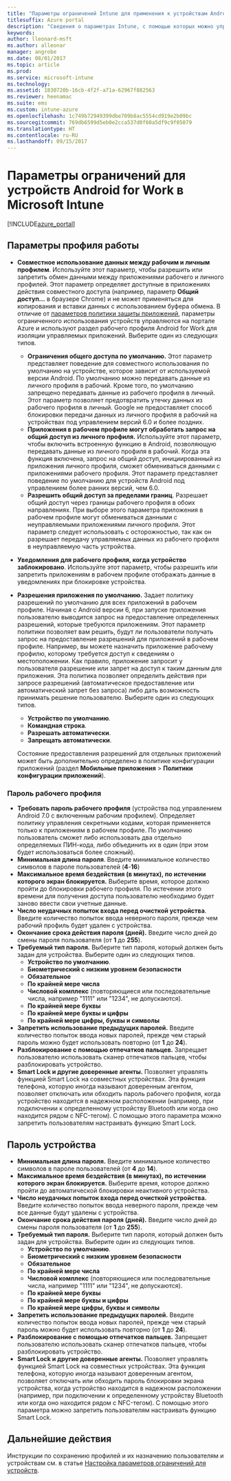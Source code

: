```yaml
---
title: "Параметры ограничений Intune для применения к устройствам Android for Work"
titlesuffix: Azure portal
description: "Сведения о параметрах Intune, с помощью которых можно управлять параметрами и работой устройств Android for Work.\""
keywords: 
author: lleonard-msft
ms.author: alleonar
manager: angrobe
ms.date: 08/01/2017
ms.topic: article
ms.prod: 
ms.service: microsoft-intune
ms.technology: 
ms.assetid: 1830720b-16cb-4f2f-a71a-62967f882563
ms.reviewer: heenamac
ms.suite: ems
ms.custom: intune-azure
ms.openlocfilehash: 1c749b72949399dbe709b8ac5554cd919e2b09bc
ms.sourcegitcommit: 769db6599d5eb0e2cca537d0f60a5df9c9f05079
ms.translationtype: HT
ms.contentlocale: ru-RU
ms.lasthandoff: 09/15/2017
---
```

# <a name="android-for-work-device-restriction-settings-in-microsoft-intune"></a>Параметры ограничений для устройств Android for Work в Microsoft Intune

[!INCLUDE[azure_portal](./includes/azure_portal.md)]

## <a name="work-profile-settings"></a>Параметры профиля работы
- **Совместное использование данных между рабочим и личным профилем**. Используйте этот параметр, чтобы разрешить или запретить обмен данными между приложениями рабочего и личного профилей. Этот параметр определяет доступные в приложениях действия совместного доступа (например, параметр **Общий доступ…** в браузере Chrome) и не может применяться для копирования и вставки данных с использованием буфера обмена. В отличие от [параметров политики защиты приложений](https://docs.microsoft.com/intune-classic/deploy-use/protect-app-data-using-mobile-app-management-policies-with-microsoft-intune), параметры ограниченного использования устройств управляются на портале Azure и используют раздел рабочего профиля Android for Work для изоляции управляемых приложений. Выберите один из следующих типов.
    - **Ограничения общего доступа по умолчанию.** Этот параметр представляет поведение для совместного использования по умолчанию на устройстве, которое зависит от используемой версии Android. По умолчанию можно передавать данные из личного профиля в рабочий. Кроме того, по умолчанию запрещено передавать данные из рабочего профиля в личный. Этот параметр позволяет предотвратить утечку данных из рабочего профиля в личный. Google не предоставляет способ блокировки передачи данных из личного профиля в рабочий на устройствах под управлением версий 6.0 и более поздних.   
    - **Приложения в рабочем профиле могут обработать запрос на общий доступ из личного профиля.** Используйте этот параметр, чтобы включить встроенную функцию в Android, позволяющую передавать данные из личного профиля в рабочий. Когда эта функция включена, запрос на общий доступ, инициированный из приложения личного профиля, сможет обмениваться данными с приложениями рабочего профиля. Этот параметр представляет поведение по умолчанию для устройств Android под управлением более ранних версий, чем 6.0.
    - **Разрешить общий доступ за пределами границ**. Разрешает общий доступ через границы рабочего профиля в обоих направлениях. При выборе этого параметра приложения в рабочем профиле могут обмениваться данными с неуправляемыми приложениями личного профиля. Этот параметр следует использовать с осторожностью, так как он разрешает передачу управляемых данных из рабочего профиля в неуправляемую часть устройства.

-   **Уведомления для рабочего профиля, когда устройство заблокировано**. Используйте этот параметр, чтобы разрешить или запретить приложениям в рабочем профиле отображать данные в уведомлениях при блокировке устройства.
-   **Разрешения приложения по умолчанию.** Задает политику разрешений по умолчанию для всех приложений в рабочем профиле. Начиная с Android версии 6, при запуске приложения пользователю выводится запрос на предоставление определенных разрешений, которые требуются приложениям. Этот параметр политики позволяет вам решить, будут ли пользователи получать запрос на предоставление разрешений для приложений в рабочем профиле. Например, вы можете назначить приложение рабочему профилю, которому требуется доступ к сведениям о местоположении. Как правило, приложение запросит у пользователя разрешение или запрет на доступ к таким данным для приложения. Эта политика позволяет определить действия при запросе разрешений (автоматическое предоставление или автоматический запрет без запроса) либо дать возможность принимать решение пользователю. Выберите один из следующих типов.
    -   **Устройство по умолчанию**.
    -   **Командная строка**.
    -   **Разрешать автоматически**.
    -   **Запрещать автоматически**.

    Состояние предоставления разрешений для отдельных приложений может быть дополнительно определено в политике конфигурации приложений (раздел **Мобильные приложения** > **Политики конфигурации приложений**).

### <a name="work-profile-password"></a>Пароль рабочего профиля
- **Требовать пароль рабочего профиля** (устройства под управлением Android 7.0 с включенным рабочим профилем). Определяет политику управления секретными кодами, которая применяется только к приложениям в рабочем профиле. По умолчанию пользователь сможет либо использовать два отдельно определяемых ПИН-кода, либо объединить их в один (при этом будет использоваться более сложный).
- **Минимальная длина пароля**. Введите минимальное количество символов в пароле пользователей (**4**-**16**)
- **Максимальное время бездействия (в минутах), по истечении которого экран блокируется.** Выберите время, которое должно пройти до блокировки рабочего профиля. По истечении этого времени для получения доступа пользователю необходимо будет заново ввести свои учетные данные.
- **Число неудачных попыток входа перед очисткой устройства**. Введите количество попыток ввода неверного пароля, прежде чем рабочий профиль будет удален с устройства.
- **Окончание срока действия пароля (дней).** Введите число дней до смены пароля пользователя (от **1** до **255**).
- **Требуемый тип пароля.** Выберите тип пароля, который должен быть задан для устройства. Выберите один из следующих типов.
    - **Устройство по умолчанию**.
    - **Биометрический с низким уровнем безопасности**
    - **Обязательное**
    - **По крайней мере числа**
    - **Числовой комплекс** (повторяющиеся или последовательные числа, например "1111" или "1234", не допускаются).
    - **По крайней мере буквы**
    - **По крайней мере буквы и цифры**
    - **По крайней мере цифры, буквы и символы**
- **Запретить использование предыдущих паролей.** Введите количество попыток ввода новых паролей, прежде чем старый пароль можно будет использовать повторно (от **1** до **24**).
- **Разблокирование с помощью отпечатков пальцев.** Запрещает пользователю использовать сканер отпечатков пальцев, чтобы разблокировать устройство.
- **Smart Lock и другие доверенные агенты.** Позволяет управлять функцией Smart Lock на совместных устройствах. Эта функция телефона, которую иногда называют доверенным агентом, позволяет отключать или обходить пароль рабочего профиля, когда устройство находится в надежном расположении (например, при подключении к определенному устройству Bluetooth или когда оно находится рядом с NFC-тегом). С помощью этого параметра можно запретить пользователям настраивать функцию Smart Lock.

## <a name="device-password"></a>Пароль устройства

- **Минимальная длина пароля.** Введите минимальное количество символов в пароле пользователей (от **4** до **14**).
- **Максимальное время бездействия (в минутах), по истечении которого экран блокируется.** Выберите время, которое должно пройти до автоматической блокировки неактивного устройства.
- **Число неудачных попыток входа перед очисткой устройства.** Введите количество попыток ввода неверного пароля, прежде чем все данные будут удалены с устройства.
- **Окончание срока действия пароля (дней).** Введите число дней до смены пароля пользователя (от **1** до **255**).
- **Требуемый тип пароля.** Выберите тип пароля, который должен быть задан для устройства. Выберите один из следующих типов.
    - **Устройство по умолчанию**.
    - **Биометрический с низким уровнем безопасности**
    - **Обязательное**
    - **По крайней мере числа**
    - **Числовой комплекс** (повторяющиеся или последовательные числа, например "1111" или "1234", не допускаются).
    - **По крайней мере буквы**
    - **По крайней мере буквы и цифры**
    - **По крайней мере цифры, буквы и символы**
- **Запретить использование предыдущих паролей.** Введите количество попыток ввода новых паролей, прежде чем старый пароль можно будет использовать повторно (от **1** до **24**).
- **Разблокирование с помощью отпечатков пальцев.** Запрещает пользователю использовать сканер отпечатков пальцев, чтобы разблокировать устройство.
- **Smart Lock и другие доверенные агенты.** Позволяет управлять функцией Smart Lock на совместных устройствах. Эта функция телефона, которую иногда называют доверенным агентом, позволяет отключать или обходить пароль блокировки экрана устройства, когда устройство находится в надежном расположении (например, при подключении к определенному устройству Bluetooth или когда оно находится рядом с NFC-тегом). С помощью этого параметра можно запретить пользователям настраивать функцию Smart Lock.

## <a name="next-steps"></a>Дальнейшие действия

Инструкции по сохранению профилей и их назначению пользователям и устройствам см. в статье [Настройка параметров ограничений для устройств](device-restrictions-configure.md).
